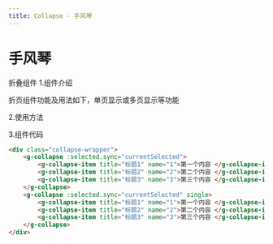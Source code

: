 ```yaml
---
title: Collapse - 手风琴
---
```


# 手风琴

折叠组件 1.组件介绍

折页组件功能及用法如下，单页显示或多页显示等功能

2.使用方法

<ClientOnly>
<collapse-demos></collapse-demos>
</ClientOnly>
3.组件代码

```HTML
<div class="collapse-wrapper">
    <g-collapse :selected.sync="currentSelected">
        <g-collapse-item title="标题1" name="1">第一个内容 </g-collapse-item>
        <g-collapse-item title="标题2" name="2">第二个内容 </g-collapse-item>
        <g-collapse-item title="标题3" name="3">第三个内容 </g-collapse-item>
    </g-collapse>
    <g-collapse :selected.sync="currentSelected" single>
        <g-collapse-item title="标题1" name="1">第一个内容 </g-collapse-item>
        <g-collapse-item title="标题2" name="2">第二个内容 </g-collapse-item>
        <g-collapse-item title="标题3" name="3">第三个内容 </g-collapse-item>
    </g-collapse>
</div>

```
